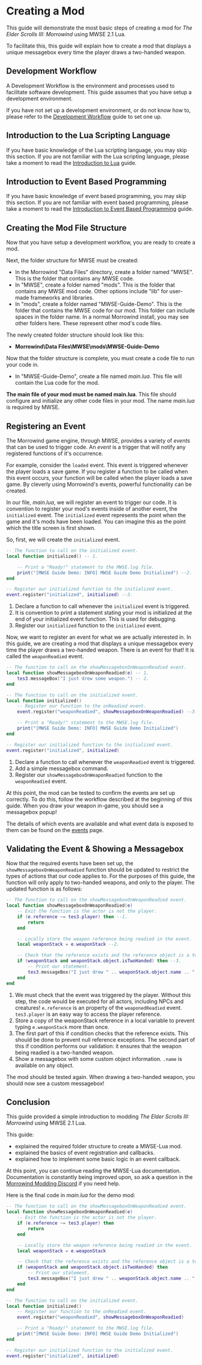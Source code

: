 
# Creating a Mod

This guide will demonstrate the most basic steps of creating a mod for *The Elder Scrolls III: Morrowind* using MWSE 2.1 Lua.

To facilitate this, this guide will explain how to create a mod that displays a unique messagebox every time the player draws a two-handed weapon.

## Development Workflow
A Development Workflow is the environment and processes used to facilitate software development. This guide assumes that you have setup a development environment. 

If you have not set up a development environment, or do not know how to, please refer to the [Development Workflow](../development-workflows) guide to set one up.

## Introduction to the Lua Scripting Language
If you have basic knowledge of the Lua scripting language, you may skip this section. If you are not familiar with the Lua scripting language, please take a moment to read the [Introduction to Lua](../introduction-to-lua) guide. 

## Introduction to Event Based Programming
If you have basic knowledge of event based programming, you may skip this section. If you are not familiar with event based programming, please take a moment to read the [Introduction to Event Based Programming](../introduction-to-event-based-programming) guide.

## Creating the Mod File Structure
Now that you have setup a development workflow, you are ready to create a mod. 

Next, the folder structure for MWSE must be created:

- In the Morrowind "Data Files" directory, create a folder named "MWSE". This is the folder that contains any MWSE code.
- In "MWSE", create a folder named "mods". This is the folder that contains any MWSE mod code. Other options include "lib" for user-made frameworks and libraries.
- In "mods", create a folder named "MWSE-Guide-Demo". This is the folder that contains the MWSE code for our mod. This folder can include spaces in the folder name. In a normal Morrowind install, you may see other folders here. These represent other mod's code files.

The newly created folder structure should look like this:

- **Morrowind\\Data Files\\MWSE\\mods\\MWSE-Guide-Demo**

Now that the folder structure is complete, you must create a code file to run your code in. 

- In "MWSE-Guide-Demo", create a file named *main.lua*. This file will contain the Lua code for the mod. 

**The main file of your mod must be named main.lua**. This file should configure and initialize any other code files in your mod. The name *main.lua* is required by MWSE.


## Registering an Event
The Morrowind game engine, through MWSE, provides a variety of *events* that can be used to trigger code. An *event* is a trigger that will notify any registered functions of it's occurrence. 

For example, consider the `loaded` event. This event is triggered whenever the player loads a save game. If you register a function to be called when this event occurs, your function will be called when the player loads a save game. By cleverly using Morrowind's events, powerful functionality can be created.

In our file, *main.lua*, we will register an event to trigger our code. It is convention to register your mod's events inside of another event, the `initialized` event. The `initialized` event represents the point when the game and it's mods have been loaded. You can imagine this as the point which the title screen is first shown.

So, first, we will create the `initialized` event.

```lua linenums="1"
-- The function to call on the initialized event.
local function initialized() -- 1.

    -- Print a "Ready!" statement to the MWSE.log file.
    print("[MWSE Guide Demo: INFO] MWSE Guide Demo Initialized") --2.
end

-- Register our initialized function to the initialized event.
event.register("initialized", initialized) --3.
```

1. Declare a function to call whenever the `initialized` event is triggered.
2. It is convention to print a statement stating your mod is initialized at the end of your initialized event function. This is used for debugging.
3. Register our `initialized` function to the `initialized` event.

Now, we want to register an event for what we are actually interested in. In this guide, we are creating a mod that displays a unique messagebox every time the player draws a two-handed weapon. There is an event for that! It is called the `weaponReadied` event.

```lua linenums="1"
-- The function to call on the showMessageboxOnWeaponReadied event.
local function showMessageboxOnWeaponReadied(e) -- 1.
    tes3.messageBox("I just drew some weapon.") -- 2.
end

-- The function to call on the initialized event.
local function initialized()
    -- Register our function to the onReadied event.
    event.register("weaponReadied", showMessageboxOnWeaponReadied) --3.

    -- Print a "Ready!" statement to the MWSE.log file.
    print("[MWSE Guide Demo: INFO] MWSE Guide Demo Initialized")
end

-- Register our initialized function to the initialized event.
event.register("initialized", initialized)
```

1. Declare a function to call whenever the `weaponReadied` event is triggered.
2. Add a simple messagebox command.
3. Register our `showMessageboxOnWeaponReadied` function to the `weaponReadied` event.

At this point, the mod can be tested to confirm the events are set up correctly. To do this, follow the workflow described at the beginning of this guide. When you draw your weapon in-game, you should see a messagebox popup!

The details of which events are available and what event data is exposed to them can be found on the [events](../events) page.

## Validating the Event & Showing a Messagebox
Now that the required events have been set up, the `showMessageboxOnWeaponReadied` function should be updated to restrict the types of actions that our code applies to. For the purposes of this guide, the function will only apply to two-handed weapons, and only to the player. The updated function is as follows:

```lua linenums="1"
-- The function to call on the showMessageboxOnWeaponReadied event.
local function showMessageboxOnWeaponReadied(e)
    -- Exit the function is the actor is not the player.
    if (e.reference ~= tes3.player) then --1.
        return
    end

    -- Locally store the weapon reference being readied in the event.
    local weaponStack = e.weaponStack --2.

    -- Check that the reference exists and the reference object is a two-handed weapon.
    if (weaponStack and weaponStack.object.isTwoHanded) then --3.
        -- Print our statement.
        tes3.messageBox("I just drew " .. weaponStack.object.name .. ", destroyer of worlds!") --4.
    end
end
```

1. We must check that the event was triggered by the player. Without this step, the code would be executed for all actors, including NPCs and creatures! `e.reference` is an property of the `weaponedReadied` event. `tes3.player` is an easy way to access the player reference.
2. Store a copy of the weaponStack reference in a local variable to prevent typing `e.weaponStack` more than once. 
3. The first part of this if condition checks that the reference exists. This should be done to prevent null reference exceptions. The second part of this if condition performs our validation: it ensures that the weapon being readied is a two-handed weapon.
4. Show a messagebox with some custom object information. `.name` is available on any object.

The mod should be tested again. When drawing a two-handed weapon, you should now see a custom messagebox!

## Conclusion
This guide provided a simple introduction to modding *The Elder Scrolls III: Morrowind* using MWSE 2.1 Lua. 

This guide:

- explained the required folder structure to create a MWSE-Lua mod.
- explained the basics of event registration and callbacks.
- explained how to implement some basic logic in an event callback.

At this point, you can continue reading the MWSE-Lua documentation. Documentation is constantly being improved upon, so ask a question in the [Morrowind Modding Discord](https://discordapp.com/invite/QDEBbaP) if you need help.

Here is the final code in *main.lua* for the demo mod:

```lua linenums="1"
-- The function to call on the showMessageboxOnWeaponReadied event.
local function showMessageboxOnWeaponReadied(e)
    -- Exit the function is the actor is not the player.
    if (e.reference ~= tes3.player) then
        return
    end

    -- Locally store the weapon reference being readied in the event.
    local weaponStack = e.weaponStack

    -- Check that the reference exists and the reference object is a two-handed weapon.
    if (weaponStack and weaponStack.object.isTwoHanded) then
        -- Print our statement.
        tes3.messageBox("I just drew " .. weaponStack.object.name .. ", destroyer of worlds!")
    end
end

-- The function to call on the initialized event.
local function initialized()
    -- Register our function to the onReadied event.
    event.register("weaponReadied", showMessageboxOnWeaponReadied)

    -- Print a "Ready!" statement to the MWSE.log file.
    print("[MWSE Guide Demo: INFO] MWSE Guide Demo Initialized")
end

-- Register our initialized function to the initialized event.
event.register("initialized", initialized)
```
